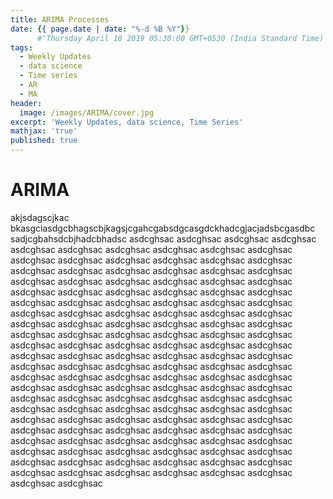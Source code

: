 ```yaml
---
title: ARIMA Processes
date: {{ page.date | date: "%-d %B %Y"}}
      #'Thursday April 10 2019 05:30:00 GMT+0530 (India Standard Time)': null
tags:
  - Weekly Updates
  - data science
  - Time series
  - AR
  - MA
header:
  image: /images/ARIMA/cover.jpg
excerpt: 'Weekly Updates, data science, Time Series'
mathjax: 'true'
published: true
---
```


# ARIMA

akjsdagscjkac bkasgciasdgcbhagscbjkagsjcgahcgabsdgcasgdckhadcgjacjadsbcgasdbc
sadjcgbahsdcbjhadcbhadsc
asdcghsac
asdcghsac
asdcghsac
asdcghsac
asdcghsac
asdcghsac
asdcghsac
asdcghsac
asdcghsac
asdcghsac
asdcghsac
asdcghsac
asdcghsac
asdcghsac
asdcghsac
asdcghsac
asdcghsac
asdcghsac
asdcghsac
asdcghsac
asdcghsac
asdcghsac
asdcghsac
asdcghsac
asdcghsac
asdcghsac
asdcghsac
asdcghsac
asdcghsac
asdcghsac
asdcghsac
asdcghsac
asdcghsac
asdcghsac
asdcghsac
asdcghsac
asdcghsac
asdcghsac
asdcghsac
asdcghsac
asdcghsac
asdcghsac
asdcghsac
asdcghsac
asdcghsac
asdcghsac
asdcghsac
asdcghsac
asdcghsac
asdcghsac
asdcghsac
asdcghsac
asdcghsac
asdcghsac
asdcghsac
asdcghsac
asdcghsac
asdcghsac
asdcghsac
asdcghsac
asdcghsac
asdcghsac
asdcghsac
asdcghsac
asdcghsac
asdcghsac
asdcghsac
asdcghsac
asdcghsac
asdcghsac
asdcghsac
asdcghsac
asdcghsac
asdcghsac
asdcghsac
asdcghsac
asdcghsac
asdcghsac
asdcghsac
asdcghsac
asdcghsac
asdcghsac
asdcghsac
asdcghsac
asdcghsac
asdcghsac
asdcghsac
asdcghsac
asdcghsac
asdcghsac
asdcghsac
asdcghsac
asdcghsac
asdcghsac
asdcghsac
asdcghsac
asdcghsac
asdcghsac
asdcghsac
asdcghsac
asdcghsac
asdcghsac
asdcghsac
asdcghsac
asdcghsac
asdcghsac
asdcghsac
asdcghsac
asdcghsac
asdcghsac
asdcghsac
asdcghsac
asdcghsac
asdcghsac
asdcghsac
asdcghsac
asdcghsac
asdcghsac
asdcghsac
asdcghsac
asdcghsac
asdcghsac
asdcghsac
asdcghsac
asdcghsac
asdcghsac
asdcghsac
asdcghsac
asdcghsac
asdcghsac
asdcghsac
asdcghsac
asdcghsac
asdcghsac
asdcghsac
asdcghsac
asdcghsac
asdcghsac
